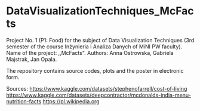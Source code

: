 # DataVisualizationTechniques_McFacts
Project No. 1 (P1: Food) for the subject of Data Visualization Techniques (3rd semester of the course Inżynieria i Analiza Danych of MiNI PW faculty). 
Name of the project: ,,McFacts".
Authors: Anna Ostrowska, Gabriela Majstrak, Jan Opala. 

The repository contains source codes, plots and the poster in electronic form.

Sources:
https://www.kaggle.com/datasets/stephenofarrell/cost-of-living
https://www.kaggle.com/datasets/deepcontractor/mcdonalds-india-menu-nutrition-facts
https://pl.wikipedia.org
